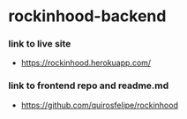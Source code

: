 # rockinhood-backend

### link to live site    
- https://rockinhood.herokuapp.com/

### link to frontend repo and readme.md
- https://github.com/quirosfelipe/rockinhood
